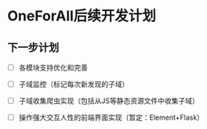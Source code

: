 # OneForAll后续开发计划

## 下一步计划

- [ ] 各模块支持优化和完善
- [ ] 子域监控（标记每次新发现的子域）
- [ ] 子域收集爬虫实现（包括从JS等静态资源文件中收集子域）
- [ ] 操作强大交互人性的前端界面实现（暂定：Element+Flask）

